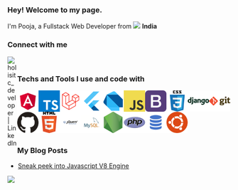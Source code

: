 ### Hey! Welcome to my page.

<p> I'm Pooja, a Fullstack Web Developer from <img src="https://www.flaticon.com/svg/vstatic/svg/206/206606.svg?token=exp=1614651965~hmac=b36a70b0dcd3770f2faed15dae8dd9cb" width="13"> <b>India</b> </p>

### Connect with me 
[<img align="left" alt="holisitc_developer | LinkedIn" width="22px" src="https://cdn.jsdelivr.net/npm/simple-icons@v3/icons/linkedin.svg" />][linkedin]

<br />
<h3>Techs and Tools I use and code with</h3>

  <img align="left" src="https://raw.githubusercontent.com/github/explore/80688e429a7d4ef2fca1e82350fe8e3517d3494d/topics/angular/angular.png" class="rounded-1 mr-3 mt-1" width="48" height="48" alt="angular" />
  <img align="left" src="https://raw.githubusercontent.com/github/explore/80688e429a7d4ef2fca1e82350fe8e3517d3494d/topics/typescript/typescript.png" class="rounded-1 mr-3 mt-1" width="48" height="48" alt="typescript" />
  <img align="left" src="https://raw.githubusercontent.com/github/explore/56a826d05cf762b2b50ecbe7d492a839b04f3fbf/topics/laravel/laravel.png" class="rounded-1 mr-3 mt-1" width="48" height="48" alt="laravel" />
  <img align="left" src="https://raw.githubusercontent.com/github/explore/56a826d05cf762b2b50ecbe7d492a839b04f3fbf/topics/flutter/flutter.png" class="rounded-1 mr-3 mt-1" width="48" height="48" alt="flutter" />
  <img align="left" src="https://raw.githubusercontent.com/github/explore/80688e429a7d4ef2fca1e82350fe8e3517d3494d/topics/dart/dart.png" class="rounded-1 mr-3 mt-1" width="48" height="48" alt="dart" />
  <img align="left" src="https://raw.githubusercontent.com/github/explore/80688e429a7d4ef2fca1e82350fe8e3517d3494d/topics/javascript/javascript.png" class="rounded-1 mr-3 mt-1" width="48" height="48" alt="javascript" />
  <img align="left" src="https://raw.githubusercontent.com/github/explore/80688e429a7d4ef2fca1e82350fe8e3517d3494d/topics/bootstrap/bootstrap.png" class="rounded-1 mr-3 mt-1" width="48" height="48" alt="bootstrap" />
  <img align="left" src="https://raw.githubusercontent.com/github/explore/80688e429a7d4ef2fca1e82350fe8e3517d3494d/topics/css/css.png" class="rounded-1 mr-3 mt-1" width="48" height="48" alt="css" />
  <img align="left" src="https://raw.githubusercontent.com/github/explore/80688e429a7d4ef2fca1e82350fe8e3517d3494d/topics/django/django.png" class="rounded-1 mr-3 mt-1" width="48" height="48" alt="django" />
  <img align="left" src="https://raw.githubusercontent.com/github/explore/80688e429a7d4ef2fca1e82350fe8e3517d3494d/topics/git/git.png" class="rounded-1 mr-3 mt-1" width="48" height="48" alt="git" />
  <img align="left" src="https://raw.githubusercontent.com/github/explore/89bdd9644f44d1b12180fd512b95574fe4c54617/topics/github-api/github-api.png" class="rounded-1 mr-3 mt-1" width="48" height="48" alt="github-api" />
  <img align="left" src="https://raw.githubusercontent.com/github/explore/80688e429a7d4ef2fca1e82350fe8e3517d3494d/topics/html/html.png" class="rounded-1 mr-3 mt-1" width="48" height="48" alt="html" />
  <img align="left" src="https://raw.githubusercontent.com/github/explore/80688e429a7d4ef2fca1e82350fe8e3517d3494d/topics/jquery/jquery.png" class="rounded-1 mr-3 mt-1" width="48" height="48" alt="jquery" />
  <img align="left" src="https://raw.githubusercontent.com/github/explore/80688e429a7d4ef2fca1e82350fe8e3517d3494d/topics/mysql/mysql.png" class="rounded-1 mr-3 mt-1" width="48" height="48" alt="mysql" />
  <img align="left" src="https://raw.githubusercontent.com/github/explore/80688e429a7d4ef2fca1e82350fe8e3517d3494d/topics/nodejs/nodejs.png" class="rounded-1 mr-3 mt-1" width="48" height="48" alt="nodejs" />
  <img align="left" src="https://raw.githubusercontent.com/github/explore/ccc16358ac4530c6a69b1b80c7223cd2744dea83/topics/php/php.png" class="rounded-1 mr-3 mt-1" width="48" height="48" alt="php" />
  <img align="left" src="https://raw.githubusercontent.com/github/explore/80688e429a7d4ef2fca1e82350fe8e3517d3494d/topics/sql/sql.png" class="rounded-1 mr-3 mt-1" width="48" height="48" alt="sql" />
  <img align="left" src="https://raw.githubusercontent.com/github/explore/80688e429a7d4ef2fca1e82350fe8e3517d3494d/topics/ubuntu/ubuntu.png" class="rounded-1 mr-3 mt-1" width="48" height="48" alt="ubuntu" />
<br />
<br />
<br />
<br />
<br />
<br />

<h3 class="mt-5 d-block">My Blog Posts</h3>
<ul>
  <li><a href="https://medium.com/@poojasharma_93670/sneak-peek-into-javascript-v8-engine-d2bb2eb2bdb2">Sneak peek into Javascript V8 Engine</a></li>
</ul>

<img src="https://github-readme-stats.vercel.app/api?username=poonam125sharma&&show_icons=true&title_color=ffffff&icon_color=bb2acf&text_color=daf7dc&bg_color=151515">

[linkedin]: https://www.linkedin.com/in/pooja-sharma-1905b398/
